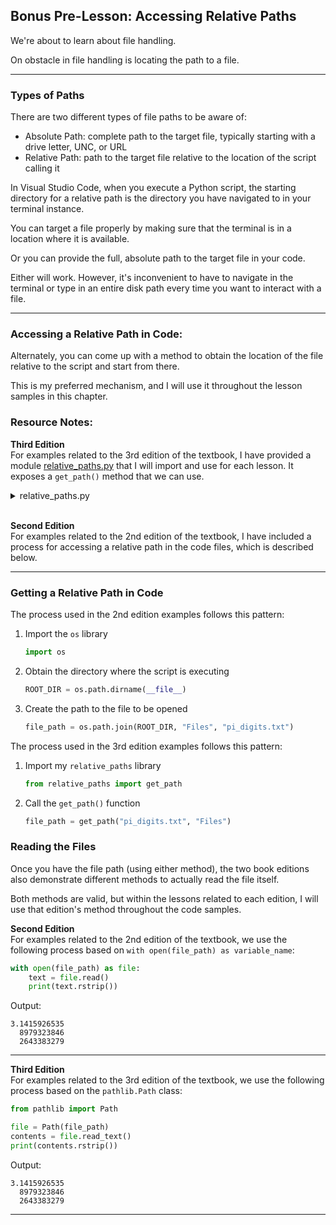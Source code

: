 ## Bonus Pre-Lesson: Accessing Relative Paths

We're about to learn about file handling.

On obstacle in file handling is locating the path to a file.

---

### Types of Paths

There are two different types of file paths to be aware of:

* Absolute Path: complete path to the target file, typically starting with a 
  drive letter, UNC, or URL
* Relative Path: path to the target file relative to the location of the 
  script calling it

In Visual Studio Code, when you execute a Python script, the starting 
directory for a relative path is the directory you have navigated to in your 
terminal instance.

You can target a file properly by making sure that the terminal is in a 
location where it is available.

Or you can provide the full, absolute path to the target file in your code.

Either will work. However, it's inconvenient to have to navigate in the 
terminal or type in an entire disk path every time you want to interact with a 
file.

---

### Accessing a Relative Path in Code:

Alternately, you can come up with a method to obtain the location of the file 
relative to the script and start from there.

This is my preferred mechanism, and I will use it throughout the lesson
samples in this chapter.

### Resource Notes:

**Third Edition**  
For examples related to the 3rd edition of the textbook, I have provided a module [relative_paths.py](./relative_paths.py) that I will import and use for
each lesson. It exposes a `get_path()` method that we can use.

<details>
<summary>relative_paths.py</summary>

```python
"""A module to expose a simple method to interact with files via relative path"""

from os import path

ROOT_DIR = None

def get_path(file_name: str, folder: str | None=None, parent_levels: int | None=0, debug: bool | None=False) -> str:
    """
    Find the relative path to a specified file

    Parameters:  
    * **file_name**: The name of the file
    * **folder**: The folder the file is stored in (optional - default: None)
    * **parent_levels**: The number of levels above the current directory (optional - default: 0)
    * **debug**: If True, print debug information (optional - default: False)

    **Returns**:  
    The file's relative path
    """
    initialize(debug)
    for _ in range(parent_levels):
        file_name = path.join("..", file_name)
    file_path = path.join(ROOT_DIR, file_name) if folder == None else path.join(ROOT_DIR, folder, file_name)
    if debug:
        print(f"Set file path: {file_path}")
    return file_path

def initialize(debug: bool | None=False) -> None:
    """
    Store the root directory

    Parameters:  
    * **debug**: If True, print debug information (optional - default: False)
    """
    global ROOT_DIR
    if ROOT_DIR != None: return
    ROOT_DIR = path.dirname(__file__)
    if debug:
        print(f"Set root directory: {ROOT_DIR}")
```

</details><br>

**Second Edition**  
For examples related to the 2nd edition of the textbook, I have included a
process for accessing a relative path in the code files, which is described
below.

---

### Getting a Relative Path in Code

The process used in the 2nd edition examples follows this pattern:

1. Import the `os` library
   ```python
   import os
   ```
2. Obtain the directory where the script is executing
   ```python
   ROOT_DIR = os.path.dirname(__file__)
   ```
3. Create the path to the file to be opened
   ```python
   file_path = os.path.join(ROOT_DIR, "Files", "pi_digits.txt")
   ```

The process used in the 3rd edition examples follows this pattern:

1. Import my `relative_paths` library
   ```python
   from relative_paths import get_path
   ```
2. Call the `get_path()` function
   ```python
   file_path = get_path("pi_digits.txt", "Files")
   ```

### Reading the Files

Once you have the file path (using either method), the two book editions also
demonstrate different methods to actually read the file itself.

Both methods are valid, but within the lessons related to each edition, I will
use that edition's method throughout the code samples.

**Second Edition**  
For examples related to the 2nd edition of the textbook, we use the following
process based on `with open(file_path) as variable_name`:

```python
with open(file_path) as file:
    text = file.read()
    print(text.rstrip())
```

Output:

```
3.1415926535 
  8979323846 
  2643383279
```

---

**Third Edition**  
For examples related to the 3rd edition of the textbook, we use the following
process based on the `pathlib.Path` class:

```python
from pathlib import Path

file = Path(file_path)
contents = file.read_text()
print(contents.rstrip())
```

Output:

```
3.1415926535 
  8979323846 
  2643383279
```

---
